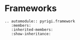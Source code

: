 # Frameworks


```{eval-rst}
.. automodule:: pyrigi.framework
   :members:
   :inherited-members:
   :show-inheritance:
```
